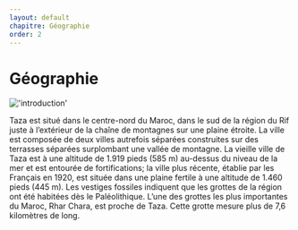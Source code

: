 ```yaml
---
layout: default
chapitre: Géographie
order: 2
---
```


# Géographie

!['introduction'](/les_activites/2.Géographie/images/taza_maq.png)

<!-- note -->
Taza est situé dans le centre-nord du Maroc, dans le sud de la région du Rif juste à l’extérieur de la chaîne de montagnes sur une plaine étroite. La ville est composée de deux villes autrefois séparées construites sur des terrasses séparées surplombant une vallée de montagne. La vieille ville de Taza est à une altitude de 1.919 pieds (585 m) au-dessus du niveau de la mer et est entourée de fortifications; la ville plus récente, établie par les Français en 1920, est située dans une plaine fertile à une altitude de 1.460 pieds (445 m). Les vestiges fossiles indiquent que les grottes de la région ont été habitées dès le Paléolithique. L’une des grottes les plus importantes du Maroc, Rhar Chara, est proche de Taza. Cette grotte mesure plus de 7,6 kilomètres de long.
<!-- new slide -->
